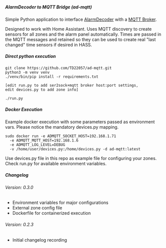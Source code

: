 

##### AlarmDecoder to MQTT Bridge (ad-mqtt)

Simple Python application to interface [AlarmDecoder](https://github.com/nutechsoftware/alarmdecoder) with a [MQTT Broker](https://en.wikipedia.org/wiki/MQTT).

Designed to work with Home Assistant.  Uses MQTT discovery to create sensors 
for all zones and the alarm panel automatically.  Times are passed in the
MQTT messages and retained so they can be used to create real "last changed"
time sensors if desired in HASS.

##### Direct python execution
```
git clone https://github.com/TD22057/ad-mqtt.git
python3 -m venv venv
./venv/bin/pip install -r requirements.txt

[edit run.py to add ser2sock+mqtt broker host:port settings, 
edit devices.py to add zone info]

./run.py
```

##### Docker Execution
Example docker execution with some parameters passed as environment vars. 
Please notice the mandatory devices.py mapping.

```
sudo docker run -e ADMQTT_SOCKET_HOST=192.168.1.71  
  -e ADMQTT_MQTT_HOST=192.168.1.6 
  -e ADMQTT_LOG_LEVEL=DEBUG 
  -v /home/user/devices.py:/home/devices.py -d ad-mqtt:latest
```
Use devices.py file in this repo as example file for configuring your zones.
Check run.py for available environment variables.

##### Changelog

###### Version: 0.3.0
 - Environment variables for major configurations
 - External zone config file
 - Dockerfile for containerized execution

###### Version: 0.2.3
 - Initial changelog recording